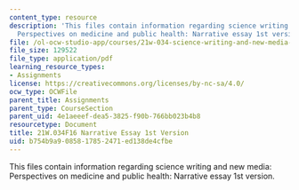 ```yaml
---
content_type: resource
description: 'This files contain information regarding science writing and new media:
  Perspectives on medicine and public health: Narrative essay 1st version.'
file: /ol-ocw-studio-app/courses/21w-034-science-writing-and-new-media-perspectives-on-medicine-and-public-health-fall-2016/b754b9a9085817852471ed138de4cfbe_MIT21W_034F16_NarativEsay1.pdf
file_size: 129522
file_type: application/pdf
learning_resource_types:
- Assignments
license: https://creativecommons.org/licenses/by-nc-sa/4.0/
ocw_type: OCWFile
parent_title: Assignments
parent_type: CourseSection
parent_uid: 4e1aeeef-dea5-3825-f90b-766bb023b4b8
resourcetype: Document
title: 21W.034F16 Narrative Essay 1st Version
uid: b754b9a9-0858-1785-2471-ed138de4cfbe
---
```

This files contain information regarding science writing and new media: Perspectives on medicine and public health: Narrative essay 1st version.